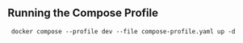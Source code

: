 ## Running the Compose Profile


```
 docker compose --profile dev --file compose-profile.yaml up -d
```
